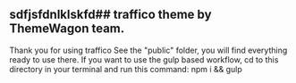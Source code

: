 sdfjsfdnlklskfd## traffico theme by ThemeWagon team.
---
Thank you for using traffico See the "public" folder, you will find everything ready to use there. If you want to use the gulp based workflow, cd to this directory in your terminal and run this command: npm i && gulp
